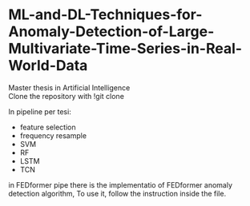 # ML-and-DL-Techniques-for-Anomaly-Detection-of-Large-Multivariate-Time-Series-in-Real-World-Data
Master thesis in Artificial Intelligence   
Clone the repository with !git clone   

In pipeline per tesi:
- feature selection
- frequency resample
- SVM
- RF
- LSTM
- TCN

in FEDformer pipe there is the implementatio of FEDformer anomaly detection algorithm, To use it, follow the instruction inside the file.
